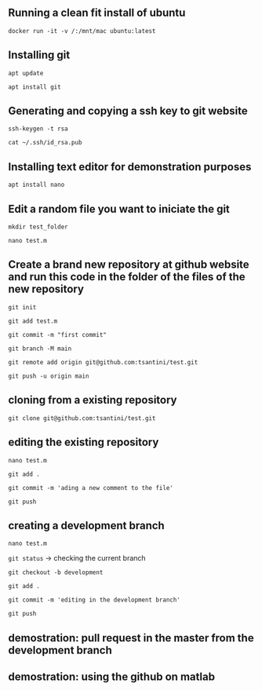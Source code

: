 ## Running a clean fit install of ubuntu

`docker run -it -v /:/mnt/mac ubuntu:latest`

## Installing git    

`apt update`

`apt install git`

## Generating and copying a ssh key to git website

`ssh-keygen -t rsa`

`cat ~/.ssh/id_rsa.pub `

## Installing text editor for demonstration purposes

`apt install nano`

## Edit a random file you want to iniciate the git

`mkdir test_folder`

`nano test.m`

## Create a brand new repository at github website and run this code in the folder of the files of the new repository
`git init`

`git add test.m`

`git commit -m "first commit"`

`git branch -M main`

`git remote add origin git@github.com:tsantini/test.git`

`git push -u origin main`

## cloning from a existing repository

`git clone git@github.com:tsantini/test.git`

## editing the existing repository

`nano test.m`

`git add .`

`git commit -m 'ading a new comment to the file'`

`git push`

## creating a development branch

`nano test.m`

`git status` -> checking the current branch

`git checkout -b development`

`git add .`

`git commit -m 'editing in the development branch'`

`git push`

## demostration: pull request in the master from the development branch

## demostration: using the github on matlab
